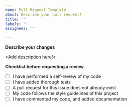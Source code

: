 ```yaml
---
name: Pull Request Template
about: Describe your pull request!
title: ''
labels: ''
assignees: ''

---
```


**Describe your changes**

<Add description here!>

**Checklist before requesting a review**
- [ ] I have performed a self-review of my code
- [ ] I have added thorough tests
- [ ] A pull request for this issue does not already exist
- [ ] My code follows the style guidelines of this project
- [ ] I have commented my code, and added documentation